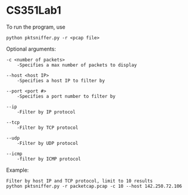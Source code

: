 # CS351Lab1

To run the program, use

    python pktsniffer.py -r <pcap file>

Optional arguments:

    -c <number of packets>      
        -Specifies a max number of packets to display

    --host <host IP>            
        -Specifies a host IP to filter by
    
    --port <port #>
        -Specifies a port number to filter by
    
    --ip
        -Filter by IP protocol
    
    --tcp
        -Filter by TCP protocol
    
    --udp
        -Filter by UDP protocol
    
    --icmp
        -filter by ICMP protocol

Example:

    Filter by host IP and TCP protocol, limit to 10 results
    python pktsniffer.py -r packetcap.pcap -c 10 --host 142.250.72.106
